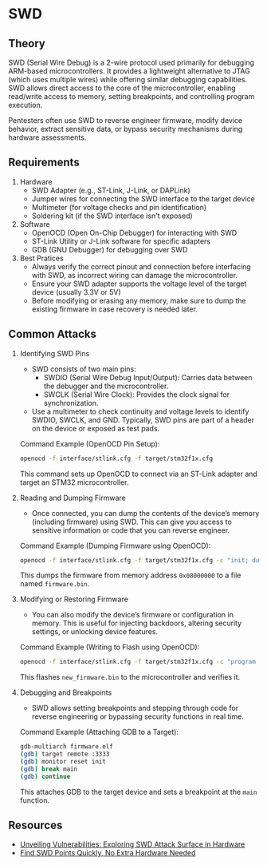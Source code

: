 # SWD

## **Theory**

SWD (Serial Wire Debug) is a 2-wire protocol used primarily for debugging ARM-based microcontrollers. It provides a lightweight alternative to JTAG (which uses multiple wires) while offering similar debugging capabilities. SWD allows direct access to the core of the microcontroller, enabling read/write access to memory, setting breakpoints, and controlling program execution.

Pentesters often use SWD to reverse engineer firmware, modify device behavior, extract sensitive data, or bypass security mechanisms during hardware assessments.

## **Requirements**

1. Hardware
   * SWD Adapter (e.g., ST-Link, J-Link, or DAPLink)
   * Jumper wires for connecting the SWD interface to the target device
   * Multimeter (for voltage checks and pin identification)
   * Soldering kit (if the SWD interface isn't exposed)
2. Software
   * OpenOCD (Open On-Chip Debugger) for interacting with SWD
   * ST-Link Utility or J-Link software for specific adapters
   * GDB (GNU Debugger) for debugging over SWD
3. Best Pratices
   * Always verify the correct pinout and connection before interfacing with SWD, as incorrect wiring can damage the microcontroller.
   * Ensure your SWD adapter supports the voltage level of the target device (usually 3.3V or 5V)
   * Before modifying or erasing any memory, make sure to dump the existing firmware in case recovery is needed later.

## **Common Attacks**

1.  Identifying SWD Pins

    * SWD consists of two main pins:
      * SWDIO (Serial Wire Debug Input/Output): Carries data between the debugger and the microcontroller.
      * SWCLK (Serial Wire Clock): Provides the clock signal for synchronization.
    * Use a multimeter to check continuity and voltage levels to identify SWDIO, SWCLK, and GND. Typically, SWD pins are part of a header on the device or exposed as test pads.

    Command Example (OpenOCD Pin Setup):

    ```bash
    openocd -f interface/stlink.cfg -f target/stm32f1x.cfg
    ```

    This command sets up OpenOCD to connect via an ST-Link adapter and target an STM32 microcontroller.
2.  Reading and Dumping Firmware

    * Once connected, you can dump the contents of the device’s memory (including firmware) using SWD. This can give you access to sensitive information or code that you can reverse engineer.

    Command Example (Dumping Firmware using OpenOCD):

    ```bash
    openocd -f interface/stlink.cfg -f target/stm32f1x.cfg -c "init; dump_image firmware.bin 0x08000000 0x10000; shutdown"
    ```

    This dumps the firmware from memory address `0x08000000` to a file named `firmware.bin`.
3.  Modifying or Restoring Firmware&#x20;

    * You can also modify the device’s firmware or configuration in memory. This is useful for injecting backdoors, altering security settings, or unlocking device features.

    Command Example (Writing to Flash using OpenOCD):

    ```bash
    openocd -f interface/stlink.cfg -f target/stm32f1x.cfg -c "program new_firmware.bin 0x08000000 verify reset exit"
    ```

    This flashes `new_firmware.bin` to the microcontroller and verifies it.
4.  Debugging and Breakpoints

    * SWD allows setting breakpoints and stepping through code for reverse engineering or bypassing security functions in real time.

    Command Example (Attaching GDB to a Target):

    ```bash
    gdb-multiarch firmware.elf
    (gdb) target remote :3333
    (gdb) monitor reset init
    (gdb) break main
    (gdb) continue
    ```

    This attaches GDB to the target device and sets a breakpoint at the `main` function.

## Resources

* [Unveiling Vulnerabilities: Exploring SWD Attack Surface in Hardware](https://redfoxsec.com/blog/unveiling-vulnerabilities-exploring-swd-attack-surface-in-hardware/)
* [Find SWD Points Quickly, No Extra Hardware Needed](https://hackaday.com/2023/01/31/find-swd-points-quickly-no-extra-hardware-needed/)
